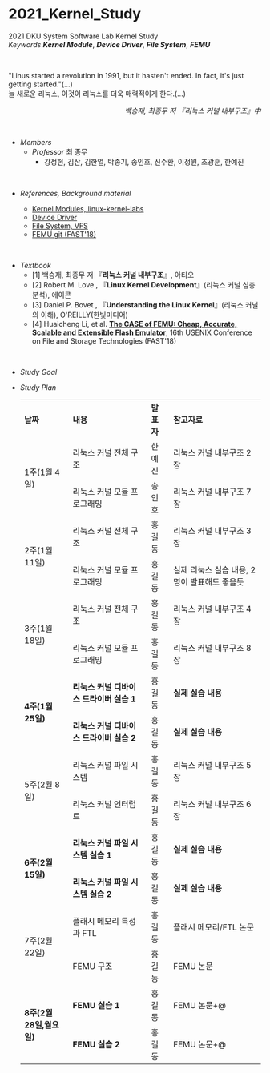 # 2021_Kernel_Study
2021 DKU System Software Lab Kernel Study <br>
*Keywords* __*Kernel Module*__, __*Device Driver*__, __*File System*__, __*FEMU*__

<br>

 
"Linus started a revolution in 1991, but it hasten't ended. In fact, it's just getting started."(...) <br> 늘 새로운 리눅스, 이것이 리눅스를 더욱 매력적이게 한다.(...) 
<br><div style="text-align:right"> *백승재, 최종무 저 『리눅스 커널 내부구조』中*</div>

<br>

* *Members*
    - *Professor* 최 종무<br>
        - 강정현, 김산, 김한얼, 박종기, 송인호, 신수환, 이정원, 조광훈, 한예진

<br>

* *References, Background material*

    - [Kernel Modules, linux-kernel-labs](https://linux-kernel-labs.github.io/refs/heads/master/labs/kernel_modules.html) <br>
    - [Device Driver](https://hyeyoo.com/85)<br>
    - [File System, VFS](https://linux-kernel-labs.github.io/refs/heads/master/labs/filesystems_part1.html)<br>
    - [FEMU git (FAST'18)](https://github.com/ucare-uchicago/FEMU)

<br>

* *Textbook*
    - [1] 백승재, 최종무 저 『<B>리눅스 커널 내부구조</B>』, 아티오
    - [2] Robert M. Love , 『<B>Linux Kernel Development</B>』(리눅스 커널 심층분석), 에이콘
    - [3] Daniel P. Bovet , 『<B>Understanding the Linux Kernel</B>』(리눅스 커널의 이해), O'REILLY(한빛미디어)
    - [4] Huaicheng Li, et al. <B>[The CASE of FEMU: Cheap, Accurate, Scalable and Extensible Flash Emulator](https://www.usenix.org/conference/fast18/presentation/li)</B>, 16th USENIX Conference on File and Storage Technologies (FAST'18)

<br>

* *Study Goal*

* *Study Plan*

    <table>
    <tr>
        <td><B>날짜</td>
        <td><B>내용</td>
        <td><B>발표자</td>
        <td><B>참고자료</td>
    </tr>
    <tr>
        <td rowspan="2">1주(1월 4일)</td>
        <td>리눅스 커널 전체 구조</td>
        <td>한예진</td>
        <td>리눅스 커널 내부구조 2장</td>
    </tr>
    <tr>
        <td>리눅스 커널 모듈 프로그래밍</td>
        <td>송인호</td>
        <td>리눅스 커널 내부구조 7장</td>
    </tr>
    <tr>
        <td rowspan="2">2주(1월 11일)</td>
        <td>리눅스 커널 전체 구조</td>
        <td>홍길동</td>
        <td>리눅스 커널 내부구조 3장</td>
    </tr>
    <tr>
        <td>리눅스 커널 모듈 프로그래밍</td>
        <td>홍길동</td>
        <td>실제 리눅스 실습 내용, 2명이 발표해도 좋을듯</td>
    </tr>
        <tr>
        <td rowspan="2">3주(1월 18일)</td>
        <td>리눅스 커널 전체 구조</td>
        <td>홍길동</td>
        <td>리눅스 커널 내부구조 4장</td>
    </tr>
    <tr>
        <td>리눅스 커널 모듈 프로그래밍</td>
        <td>홍길동</td>
        <td>리눅스 커널 내부구조 8장</td>
    </tr>
    <tr>
        <td rowspan="2"><B>4주(1월 25일)</td>
        <td><B>리눅스 커널 디바이스 드라이버 실습 1</td>
        <td>홍길동</td>
        <td><B>실제 실습 내용</td>
    </tr>
    <tr>
        <td><B>리눅스 커널 디바이스 드라이버 실습 2</td>
        <td>홍길동</td>
        <td><B>실제 실습 내용</td>
    </tr>
        <tr>
        <td rowspan="2">5주(2월 8일)</td>
        <td>리눅스 커널 파일 시스템</td>
        <td>홍길동</td>
        <td>리눅스 커널 내부구조 5장</td>
    </tr>
    <tr>
        <td>리눅스 커널 인터럽트</td>
        <td>홍길동</td>
        <td>리눅스 커널 내부구조 6장</td>
    </tr>
        <tr>
        <td rowspan="2"><B>6주(2월 15일)</td>
        <td><B>리눅스 커널 파일 시스템 실습 1</td>
        <td>홍길동</td>
        <td><B>실제 실습 내용</td>
    </tr>
    <tr>
        <td><B>리눅스 커널 파일 시스템 실습 2</td>
        <td>홍길동</td>
        <td><B>실제 실습 내용</td>
    </tr>
        <tr>
        <td rowspan="2">7주(2월 22일)</td>
        <td> 플래시 메모리 특성과 FTL</td>
        <td>홍길동</td>
        <td>플래시 메모리/FTL 논문</td>
    </tr>
    <tr>
        <td>FEMU 구조</td>
        <td>홍길동</td>
        <td>FEMU 논문</td>
    </tr>
        <tr>
        <td rowspan="2"><B>8주(2월 28일,월요일)</td>
        <td><B>FEMU 실습 1</td>
        <td>홍길동</td>
        <td>FEMU 논문+@</td>
    </tr>
    <tr>
        <td><B>FEMU 실습 2</td>
        <td>홍길동</td>
        <td>FEMU 논문+@</td>
    </tr>
    </table>